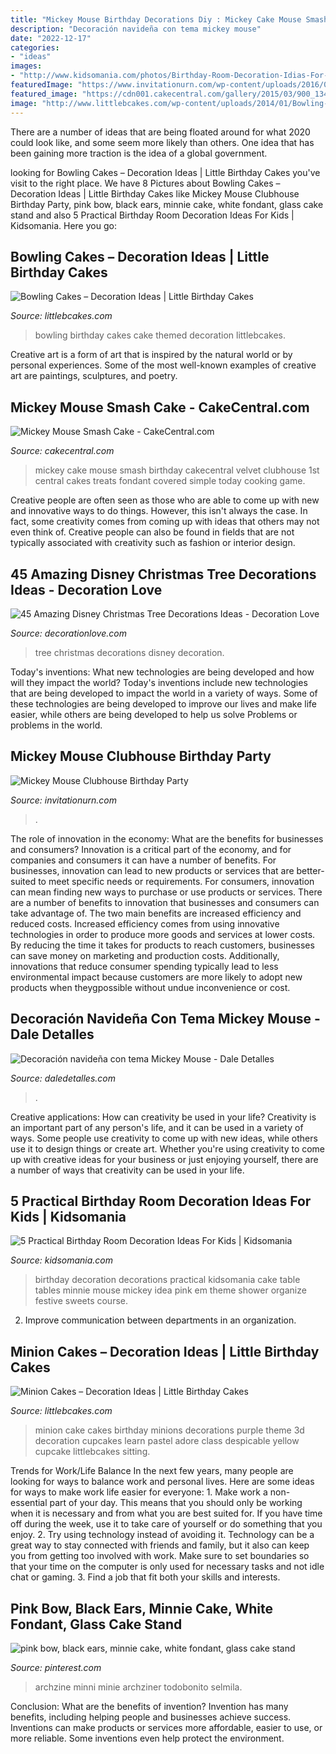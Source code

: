 ```yaml
---
title: "Mickey Mouse Birthday Decorations Diy : Mickey Cake Mouse Smash Birthday Cakecentral Velvet Clubhouse 1st Central Cakes Treats Fondant Covered Simple Today Cooking Game"
description: "Decoración navideña con tema mickey mouse"
date: "2022-12-17"
categories:
- "ideas"
images:
- "http://www.kidsomania.com/photos/Birthday-Room-Decoration-Idias-For-Kids-4-524x785.jpg"
featuredImage: "https://www.invitationurn.com/wp-content/uploads/2016/07/mickey_mouse_clubhouse_birthday_party_supplies.jpg"
featured_image: "https://cdn001.cakecentral.com/gallery/2015/03/900_13499pEAF_mickey-mouse-smash-cake.jpg"
image: "http://www.littlebcakes.com/wp-content/uploads/2014/01/Bowling-Birthday-Cakes.jpg"
---
```



There are a number of ideas that are being floated around for what 2020 could look like, and some seem more likely than others. One idea that has been gaining more traction is the idea of a global government.

	

		
looking for Bowling Cakes – Decoration Ideas | Little Birthday Cakes you've visit to the right place. We have 8 Pictures about Bowling Cakes – Decoration Ideas | Little Birthday Cakes like Mickey Mouse Clubhouse Birthday Party, pink bow, black ears, minnie cake, white fondant, glass cake stand and also 5 Practical Birthday Room Decoration Ideas For Kids | Kidsomania. Here you go:
		
    
## Bowling Cakes – Decoration Ideas | Little Birthday Cakes

<img loading=lazy src="http://www.littlebcakes.com/wp-content/uploads/2014/01/Bowling-Birthday-Cakes.jpg" onerror="this.onerror=null;this.src='https://tse2.mm.bing.net/th?id=OIP.kiqHaxOeQgughU9ez7J8zgHaJ-&amp;pid=15.1';" alt="Bowling Cakes – Decoration Ideas | Little Birthday Cakes">

_Source: littlebcakes.com_

>bowling birthday cakes cake themed decoration littlebcakes. 

	

Creative art is a form of art that is inspired by the natural world or by personal experiences. Some of the most well-known examples of creative art are paintings, sculptures, and poetry.

    
## Mickey Mouse Smash Cake - CakeCentral.com

<img loading=lazy src="https://cdn001.cakecentral.com/gallery/2015/03/900_13499pEAF_mickey-mouse-smash-cake.jpg" onerror="this.onerror=null;this.src='https://tse4.mm.bing.net/th?id=OIP.bgr4XS0iMs_AjBX70w7-8QHaMY&amp;pid=15.1';" alt="Mickey Mouse Smash Cake - CakeCentral.com">

_Source: cakecentral.com_

>mickey cake mouse smash birthday cakecentral velvet clubhouse 1st central cakes treats fondant covered simple today cooking game. 

	

Creative people are often seen as those who are able to come up with new and innovative ways to do things. However, this isn't always the case. In fact, some creativity comes from coming up with ideas that others may not even think of. Creative people can also be found in fields that are not typically associated with creativity such as fashion or interior design.

    
## 45 Amazing Disney Christmas Tree Decorations Ideas - Decoration Love

<img loading=lazy src="http://www.decorationlove.com/wp-content/uploads/2016/10/Christmas-Tree-Mickey-Mouse-Clubhouse.jpg" onerror="this.onerror=null;this.src='https://tse2.mm.bing.net/th?id=OIP.Qs8klkkp8Fv36y68PxxXvQHaM3&amp;pid=15.1';" alt="45 Amazing Disney Christmas Tree Decorations Ideas - Decoration Love">

_Source: decorationlove.com_

>tree christmas decorations disney decoration. 

	

Today's inventions: What new technologies are being developed and how will they impact the world?
Today's inventions include new technologies that are being developed to impact the world in a variety of ways. Some of these technologies are being developed to improve our lives and make life easier, while others are being developed to help us solve Problems or problems in the world.

    
## Mickey Mouse Clubhouse Birthday Party

<img loading=lazy src="https://www.invitationurn.com/wp-content/uploads/2016/07/mickey_mouse_clubhouse_birthday_party_supplies.jpg" onerror="this.onerror=null;this.src='https://tse2.mm.bing.net/th?id=OIP.7WenP5F68pL9T94P09Mg2AHaHa&amp;pid=15.1';" alt="Mickey Mouse Clubhouse Birthday Party">

_Source: invitationurn.com_

>. 

	

The role of innovation in the economy: What are the benefits for businesses and consumers?
Innovation is a critical part of the economy, and for companies and consumers it can have a number of benefits. For businesses, innovation can lead to new products or services that are better-suited to meet specific needs or requirements. For consumers, innovation can mean finding new ways to purchase or use products or services.
There are a number of benefits to innovation that businesses and consumers can take advantage of. The two main benefits are increased efficiency and reduced costs. Increased efficiency comes from using innovative technologies in order to produce more goods and services at lower costs. By reducing the time it takes for products to reach customers, businesses can save money on marketing and production costs. Additionally, innovations that reduce consumer spending typically lead to less environmental impact because customers are more likely to adopt new products when theygpossible without undue inconvenience or cost.

    
## Decoración Navideña Con Tema Mickey Mouse - Dale Detalles

<img loading=lazy src="https://i2.wp.com/www.daledetalles.com/wp-content/uploads/2016/10/mickey-navidad35.jpg" onerror="this.onerror=null;this.src='https://tse2.mm.bing.net/th?id=OIP.g80aDiu0Q7CIuPC-GLyIBwHaM3&amp;pid=15.1';" alt="Decoración navideña con tema Mickey Mouse - Dale Detalles">

_Source: daledetalles.com_

>. 

	

Creative applications: How can creativity be used in your life?
Creativity is an important part of any person's life, and it can be used in a variety of ways. Some people use creativity to come up with new ideas, while others use it to design things or create art. Whether you're using creativity to come up with creative ideas for your business or just enjoying yourself, there are a number of ways that creativity can be used in your life.

    
## 5 Practical Birthday Room Decoration Ideas For Kids | Kidsomania

<img loading=lazy src="http://www.kidsomania.com/photos/Birthday-Room-Decoration-Idias-For-Kids-4-524x785.jpg" onerror="this.onerror=null;this.src='https://tse1.mm.bing.net/th?id=OIP.AidF2pSRJFmE0p53dYnAqAHaLG&amp;pid=15.1';" alt="5 Practical Birthday Room Decoration Ideas For Kids | Kidsomania">

_Source: kidsomania.com_

>birthday decoration decorations practical kidsomania cake table tables minnie mouse mickey idea pink em theme shower organize festive sweets course. 

	

2. Improve communication between departments in an organization.

    
## Minion Cakes – Decoration Ideas | Little Birthday Cakes

<img loading=lazy src="http://www.littlebcakes.com/wp-content/uploads/2014/02/Minion-Cake.jpg" onerror="this.onerror=null;this.src='https://tse1.mm.bing.net/th?id=OIP.VbXR6RYviWBmh6kBs5nCUwHaKo&amp;pid=15.1';" alt="Minion Cakes – Decoration Ideas | Little Birthday Cakes">

_Source: littlebcakes.com_

>minion cake cakes birthday minions decorations purple theme 3d decoration cupcakes learn pastel adore class despicable yellow cupcake littlebcakes sitting. 

	

Trends for Work/Life Balance
In the next few years, many people are looking for ways to balance work and personal lives. Here are some ideas for ways to make work life easier for everyone: 1. Make work a non-essential part of your day. This means that you should only be working when it is necessary and from what you are best suited for. If you have time off during the week, use it to take care of yourself or do something that you enjoy. 2. Try using technology instead of avoiding it. Technology can be a great way to stay connected with friends and family, but it also can keep you from getting too involved with work. Make sure to set boundaries so that your time on the computer is only used for necessary tasks and not idle chat or gaming. 3. Find a job that fit both your skills and interests.

    
## Pink Bow, Black Ears, Minnie Cake, White Fondant, Glass Cake Stand

<img loading=lazy src="https://i.pinimg.com/736x/9b/2a/19/9b2a19622a64399804b0224832bac498.jpg" onerror="this.onerror=null;this.src='https://tse3.mm.bing.net/th?id=OIP.aaps3SYRUklNWPsVUGpyLwHaJ3&amp;pid=15.1';" alt="pink bow, black ears, minnie cake, white fondant, glass cake stand">

_Source: pinterest.com_

>archzine minni minie archziner todobonito selmila. 

	

Conclusion: What are the benefits of invention?
Invention has many benefits, including helping people and businesses achieve success. Inventions can make products or services more affordable, easier to use, or more reliable. Some inventions even help protect the environment.


